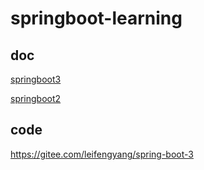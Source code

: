 # springboot-learning

## doc
[springboot3](https://www.yuque.com/leifengyang/springboot3)

[springboot2](https://www.yuque.com/leifengyang/springboot2)

## code
https://gitee.com/leifengyang/spring-boot-3